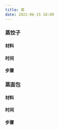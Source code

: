 ```yaml
---
title: 蒸
date: 2022-06-15 18:09
---
```


### 蒸饺子

#### 材料

#### 时间

#### 步骤

### 蒸面包

#### 材料

#### 时间

#### 步骤
